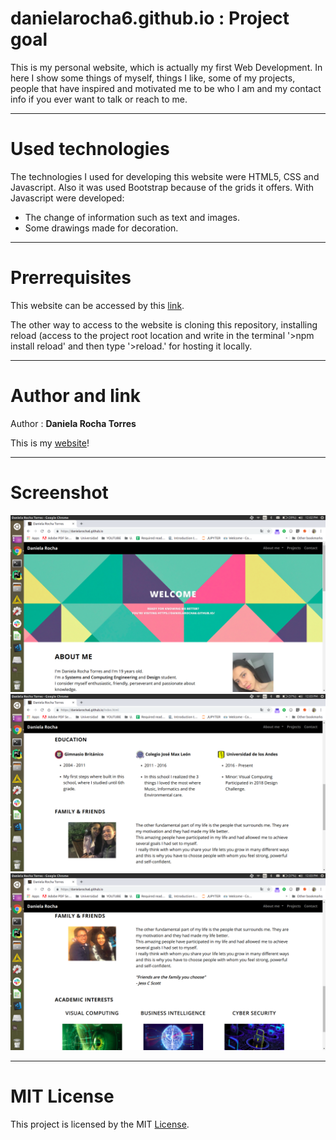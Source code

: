 # danielarocha6.github.io : Project goal
This is my personal website, which is actually my first Web Development. In here I show some things of myself, things I like, some of my projects, people that have inspired and motivated me to be who I am and my contact info if you ever want to talk or reach to me.
*** 
# Used technologies
The technologies I used for developing this website were HTML5, CSS and Javascript. Also it was used Bootstrap because of the grids it offers. With Javascript were developed:
* The change of information such as text and images.
* Some drawings made for decoration.
***
# Prerrequisites
This website can be accessed by this [link](https://danielarocha6.github.io/).

The other way to access to the website is cloning this repository, installing reload (access to the project root location and write in the terminal '>npm install reload' and then type '>reload.' for hosting it locally.

***
# Author and link
Author : **Daniela Rocha Torres** 

This is my [website](https://danielarocha6.github.io/)!
***
# Screenshot
![Screenshot of website](https://github.com/DanielaRocha6/DanielaRocha6.github.io/blob/master/img/ss-1.png)
![Screenshot of website](https://github.com/DanielaRocha6/DanielaRocha6.github.io/blob/master/img/ss-2.png)
![Screenshot of website](https://github.com/DanielaRocha6/DanielaRocha6.github.io/blob/master/img/ss-3.png)
***
# MIT License
This project is licensed by the MIT [License](LICENSE.md).
